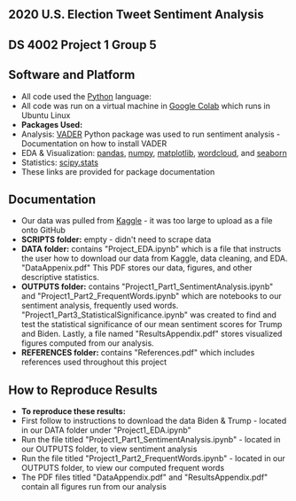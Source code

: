 ## **2020 U.S. Election Tweet Sentiment Analysis**
## DS 4002 Project 1 Group 5

## Software and Platform 

* All code used the [Python](https://www.python.org/downloads/) language:
* All code was run on a virtual machine in [Google Colab](https://colab.research.google.com/) which runs in Ubuntu Linux
* **Packages Used:**
* Analysis: [VADER](https://pypi.org/project/vaderSentiment/) Python package was used to run sentiment analysis - Documentation on how to install VADER
* EDA & Visualization: [pandas](https://pypi.org/project/pandas/), [numpy](https://pypi.org/project/numpy/), [matplotlib](https://pypi.org/project/matplotlib/), [wordcloud](https://pypi.org/project/wordcloud/), and [seaborn](https://pypi.org/project/seaborn/) 
* Statistics: [scipy.stats](https://docs.scipy.org/doc/scipy/reference/stats.html)
* These links are provided for package documentation

## Documentation 
* Our data was pulled from [Kaggle](https://www.kaggle.com/datasets/manchunhui/us-election-2020-tweets/data) - it was too large to upload as a file onto GitHub
* **SCRIPTS folder:** empty - didn't need to scrape data 
* **DATA folder:** contains "Project_EDA.ipynb" which is a file that instructs the user how to download our data from Kaggle, data cleaning, and EDA. "DataAppenix.pdf" This PDF stores our data, figures, and other descriptive statistics. 
* **OUTPUTS folder:** contains "Project1_Part1_SentimentAnalysis.ipynb" and "Project1_Part2_FrequentWords.ipynb" which are notebooks to our sentiment analysis, frequently used words. "Project1_Part3_StatisticalSignificance.ipynb" was created to find and test the statistical significance of our mean sentiment scores for Trump and Biden. Lastly, a file named "ResultsAppendix.pdf" stores visualized figures computed from our analysis.
* **REFERENCES folder:** contains "References.pdf" which includes references used throughout this project

## How to Reproduce Results 
* **To reproduce these results:**
* First follow to instructions to download the data Biden & Trump - located in our DATA folder under "Project1_EDA.ipynb"
* Run the file titled "Project1_Part1_SentimentAnalysis.ipynb" - located in our OUTPUTS folder, to view sentiment analysis
* Run the file titled "Project1_Part2_FrequentWords.ipynb" - located in our OUTPUTS folder, to view our computed frequent words
* The PDF files titled "DataAppendix.pdf" and "ResultsAppendix.pdf" contain all figures run from our analysis 
